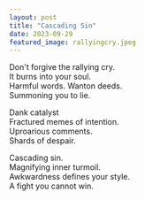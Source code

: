 ```yaml
---
layout: post
title: "Cascading Sin"
date: 2023-09-29
featured_image: rallyingcry.jpeg
---
```


Don't forgive the rallying cry.  
It burns into your soul.  
Harmful words. Wanton deeds.  
Summoning you to lie.  
  
Dank catalyst  
Fractured memes of intention.  
Uproarious comments.  
Shards of despair.  
  
Cascading sin.  
Magnifying inner turmoil.  
Awkwardness defines your style.  
A fight you cannot win.  



